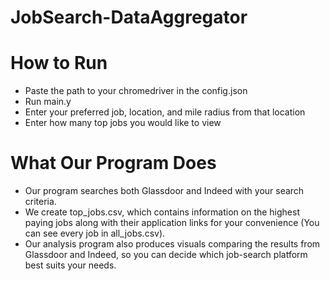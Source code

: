 # JobSearch-DataAggregator

# How to Run
- Paste the path to your chromedriver in the config.json
- Run main.y
- Enter your preferred job, location, and mile radius from that location
- Enter how many top jobs you would like to view

# What Our Program Does
- Our program searches both Glassdoor and Indeed with your search criteria.
- We create top_jobs.csv, which contains information on the highest paying jobs along with their application links for your convenience (You can see every job in all_jobs.csv).
- Our analysis program also produces visuals comparing the results from Glassdoor and Indeed, so you can decide which job-search platform best suits your needs.
